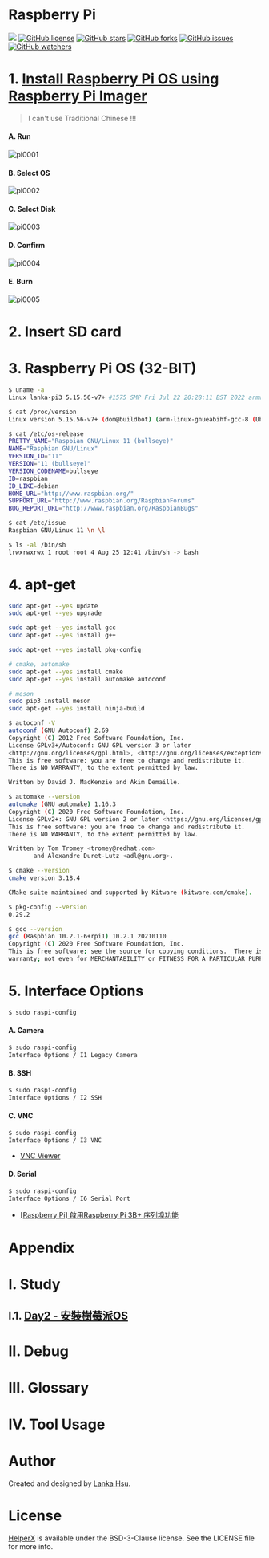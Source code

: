 # Raspberry Pi
[![](https://img.shields.io/badge/Powered%20by-lankahsu%20-brightgreen.svg)](https://github.com/lankahsu520/HelperX)
[![GitHub license][license-image]][license-url]
[![GitHub stars][stars-image]][stars-url]
[![GitHub forks][forks-image]][forks-url]
[![GitHub issues][issues-image]][issues-image]
[![GitHub watchers][watchers-image]][watchers-image]

[license-image]: https://img.shields.io/github/license/lankahsu520/HelperX.svg
[license-url]: https://github.com/lankahsu520/HelperX/blob/master/LICENSE
[stars-image]: https://img.shields.io/github/stars/lankahsu520/HelperX.svg
[stars-url]: https://github.com/lankahsu520/HelperX/stargazers
[forks-image]: https://img.shields.io/github/forks/lankahsu520/HelperX.svg
[forks-url]: https://github.com/lankahsu520/HelperX/network
[issues-image]: https://img.shields.io/github/issues/lankahsu520/HelperX.svg
[issues-url]: https://github.com/lankahsu520/HelperX/issues
[watchers-image]: https://img.shields.io/github/watchers/lankahsu520/HelperX.svg
[watchers-url]: https://github.com/lankahsu520/HelperX/watchers

# 1. [Install Raspberry Pi OS using Raspberry Pi Imager](https://www.raspberrypi.com/software/)
> I can't use Traditional Chinese !!!

#### A. Run
![pi0001](./images/pi0001.jpg)
#### B. Select OS
![pi0002](./images/pi0002.jpg)
#### C. Select Disk
![pi0003](./images/pi0002.jpg)
#### D. Confirm
![pi0004](./images/pi0004.jpg)
#### E. Burn
![pi0005](./images/pi0005.jpg)

# 2. Insert SD card

# 3. Raspberry Pi OS (32-BIT)

```bash
$ uname -a
Linux lanka-pi3 5.15.56-v7+ #1575 SMP Fri Jul 22 20:28:11 BST 2022 armv7l GNU/Linux

$ cat /proc/version
Linux version 5.15.56-v7+ (dom@buildbot) (arm-linux-gnueabihf-gcc-8 (Ubuntu/Linaro 8.4.0-3ubuntu1) 8.4.0, GNU ld (GNU Binutils for Ubuntu) 2.34) #1575 SMP Fri Jul 22 20:28:11 BST 2022

$ cat /etc/os-release
PRETTY_NAME="Raspbian GNU/Linux 11 (bullseye)"
NAME="Raspbian GNU/Linux"
VERSION_ID="11"
VERSION="11 (bullseye)"
VERSION_CODENAME=bullseye
ID=raspbian
ID_LIKE=debian
HOME_URL="http://www.raspbian.org/"
SUPPORT_URL="http://www.raspbian.org/RaspbianForums"
BUG_REPORT_URL="http://www.raspbian.org/RaspbianBugs"

$ cat /etc/issue
Raspbian GNU/Linux 11 \n \l

$ ls -al /bin/sh
lrwxrwxrwx 1 root root 4 Aug 25 12:41 /bin/sh -> bash

```

# 4. apt-get

```bash
sudo apt-get --yes update
sudo apt-get --yes upgrade

sudo apt-get --yes install gcc
sudo apt-get --yes install g++

sudo apt-get --yes install pkg-config

# cmake, automake
sudo apt-get --yes install cmake
sudo apt-get --yes install automake autoconf

# meson
sudo pip3 install meson
sudo apt-get --yes install ninja-build

```

```bash
$ autoconf -V
autoconf (GNU Autoconf) 2.69
Copyright (C) 2012 Free Software Foundation, Inc.
License GPLv3+/Autoconf: GNU GPL version 3 or later
<http://gnu.org/licenses/gpl.html>, <http://gnu.org/licenses/exceptions.html>
This is free software: you are free to change and redistribute it.
There is NO WARRANTY, to the extent permitted by law.

Written by David J. MacKenzie and Akim Demaille.

$ automake --version
automake (GNU automake) 1.16.3
Copyright (C) 2020 Free Software Foundation, Inc.
License GPLv2+: GNU GPL version 2 or later <https://gnu.org/licenses/gpl-2.0.html>
This is free software: you are free to change and redistribute it.
There is NO WARRANTY, to the extent permitted by law.

Written by Tom Tromey <tromey@redhat.com>
       and Alexandre Duret-Lutz <adl@gnu.org>.

$ cmake --version
cmake version 3.18.4

CMake suite maintained and supported by Kitware (kitware.com/cmake).

$ pkg-config --version
0.29.2

$ gcc --version
gcc (Raspbian 10.2.1-6+rpi1) 10.2.1 20210110
Copyright (C) 2020 Free Software Foundation, Inc.
This is free software; see the source for copying conditions.  There is NO
warranty; not even for MERCHANTABILITY or FITNESS FOR A PARTICULAR PURPOSE.

```

# 5. Interface Options

```bash
$ sudo raspi-config

```

#### A. Camera

```bash
$ sudo raspi-config
Interface Options / I1 Legacy Camera 

```

#### B. SSH

```bash
$ sudo raspi-config
Interface Options / I2 SSH

```

#### C. VNC

```bash
$ sudo raspi-config
Interface Options / I3 VNC

```

- [VNC Viewer](https://www.realvnc.com/en/connect/download/viewer/)

#### D. Serial

```bash
$ sudo raspi-config
Interface Options / I6 Serial Port

```

- [[Raspberry Pi] 啟用Raspberry Pi 3B+ 序列埠功能](https://dumbcatnote.blogspot.com/2020/04/raspberry-pi-enable-serial-port.html)

# Appendix

# I. Study

## I.1. [Day2 - 安裝樹莓派OS](https://ithelp.ithome.com.tw/articles/10235135)

# II. Debug

# III. Glossary

# IV. Tool Usage


# Author

Created and designed by [Lanka Hsu](lankahsu@gmail.com).

# License

[HelperX](https://github.com/lankahsu520/HelperX) is available under the BSD-3-Clause license. See the LICENSE file for more info.

